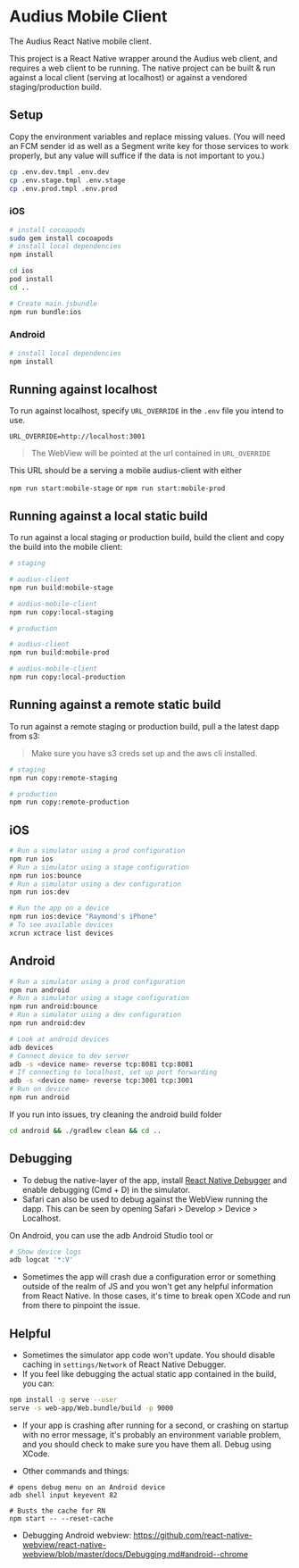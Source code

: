 # Audius Mobile Client

The Audius React Native mobile client.

This project is a React Native wrapper around the Audius web client, and requires a web client to be running.
The native project can be built & run against a local client (serving at localhost) or against a vendored staging/production build.

## Setup

Copy the environment variables and replace missing values. (You will need an FCM sender id as well as a Segment write key for those services to work properly, but any value will suffice if the data is not important to you.)

```bash
cp .env.dev.tmpl .env.dev
cp .env.stage.tmpl .env.stage
cp .env.prod.tmpl .env.prod
```

### iOS

```bash
# install cocoapods
sudo gem install cocoapods
# install local dependencies
npm install

cd ios
pod install
cd ..

# Create main.jsbundle
npm run bundle:ios
```

### Android

```bash
# install local dependencies
npm install
```

## Running against localhost

To run against localhost, specify `URL_OVERRIDE` in the `.env` file you intend to use.

```
URL_OVERRIDE=http://localhost:3001
```

> The WebView will be pointed at the url contained in `URL_OVERRIDE`

This URL should be a serving a mobile audius-client with either

`npm run start:mobile-stage` or `npm run start:mobile-prod`

## Running against a local static build

To run against a local staging or production build, build the client and copy the build into the mobile client:

```bash
# staging

# audius-client
npm run build:mobile-stage

# audius-mobile-client
npm run copy:local-staging

# production

# audius-client
npm run build:mobile-prod

# audius-mobile-client
npm run copy:local-production
```

## Running against a remote static build

To run against a remote staging or production build, pull a the latest dapp from s3:

> Make sure you have s3 creds set up and the aws cli installed.

```bash
# staging
npm run copy:remote-staging

# production
npm run copy:remote-production
```

## iOS

```bash
# Run a simulator using a prod configuration
npm run ios
# Run a simulator using a stage configuration
npm run ios:bounce
# Run a simulator using a dev configuration
npm run ios:dev

# Run the app on a device
npm run ios:device "Raymond's iPhone"
# To see available devices
xcrun xctrace list devices
```

## Android

```bash
# Run a simulator using a prod configuration
npm run android
# Run a simulator using a stage configuration
npm run android:bounce
# Run a simulator using a dev configuration
npm run android:dev

# Look at android devices
adb devices
# Connect device to dev server
adb -s <device name> reverse tcp:8081 tcp:8081
# If connecting to localhost, set up port forwarding
adb -s <device name> reverse tcp:3001 tcp:3001
# Run on device
npm run android
```

If you run into issues, try cleaning the android build folder

```bash
cd android && ./gradlew clean && cd ..
```

## Debugging

- To debug the native-layer of the app, install [React Native Debugger](https://github.com/jhen0409/react-native-debugger) and enable debugging (Cmd + D) in the simulator.
- Safari can also be used to debug against the WebView running the dapp. This can be seen by opening Safari > Develop > Device > Localhost.

On Android, you can use the adb Android Studio tool or

```bash
# Show device logs
adb logcat '*:V'
```

- Sometimes the app will crash due a configuration error or something outside of the realm of JS and you won't get any helpful information from React Native. In those cases, it's time to break open XCode and run from there to pinpoint the issue.

## Helpful

- Sometimes the simulator app code won't update. You should disable caching in `settings/Network` of React Native Debugger.
- If you feel like debugging the actual static app contained in the build, you can:

```bash
npm install -g serve --user
serve -s web-app/Web.bundle/build -p 9000
```

- If your app is crashing after running for a second, or crashing on startup with no error message, it's probably an environment variable problem, and you should check to make sure you have them all. Debug using XCode.

- Other commands and things:

```
# opens debug menu on an Android device
adb shell input keyevent 82
```

```
# Busts the cache for RN
npm start -- --reset-cache
```

- Debugging Android webview: https://github.com/react-native-webview/react-native-webview/blob/master/docs/Debugging.md#android--chrome
